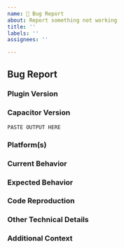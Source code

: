 ```yaml
---
name: 🚨 Bug Report
about: Report something not working
title: ''
labels: ''
assignees: ''

---
```


## Bug Report

### Plugin Version
<!--
List the plugin versions that this bug affects.
-->

### Capacitor Version
<!--
Paste the output from the `npx cap doctor` command into the code block below. This will provide the versions of Capacitor packages and related dependencies.
-->

```
PASTE OUTPUT HERE
```

### Platform(s)
<!--
List the platforms that this bug affects.
-->

### Current Behavior
<!--
Describe how the bug manifests. Be specific.
-->

### Expected Behavior
<!--
Describe what the behavior should be.
-->

### Code Reproduction
<!--
To isolate the cause of the problem, we ask you to provide a minimal sample application that demonstrates the issue.
For full instructions, see: https://github.com/ionic-team/capacitor/blob/master/CONTRIBUTING.md#creating-a-code-reproduction
-->

### Other Technical Details
<!--
Please provide the following information with your request and any other relevant technical details (versions of IDEs, local environment info, plugin information or links, etc).
-->

### Additional Context
<!--
List any other information that is relevant to your issue. Stack traces, related issues, suggestions on how to fix, Stack Overflow links, forum links, screenshots, etc.
-->